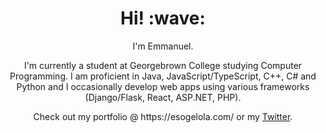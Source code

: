 <h1 align='center'> Hi! :wave:</h1>
<p align='center'>
I'm Emmanuel.
</p>

 <p align='center'>I'm currently a student at Georgebrown College studying Computer Programming.
 I am proficient in Java, JavaScript/TypeScript, C++, C# and Python and I occasionally develop web apps using various frameworks (Django/Flask, React, ASP.NET, PHP).
  <p>
 
<p align='center'> Check out my portfolio @ https://esogelola.com/ or my <a href="https://twitter.com/esogelola">Twitter</a>.</p>

